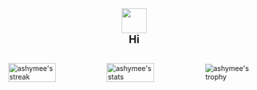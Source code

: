 <h2 align="center">
<img src="https://media.giphy.com/media/hvRJCLFzcasrR4ia7z/giphy.gif" width="50px">
<br/>
Hi
</h2>

<br/>

<div style="display:flex; align-items:center; gap: 2;">
  <img src="https://github-readme-streak-stats.herokuapp.com/?user=ashymee&theme=dark" width="48%" align="center" alt="ashymee's streak" />
  <img src="https://github-readme-stats.vercel.app/api?username=ashymee&theme=dark&show_icons=true&include_all_commits=true" width="48%" align="center" alt="ashymee's stats" />
  <img src="https://github-profile-trophy.vercel.app/?username=ashymee&rank=S,AAA,AA,A&theme=juicyfresh&margin-w=15&include_all_commits=true" align="center" alt="ashymee's trophy" />
</div>
